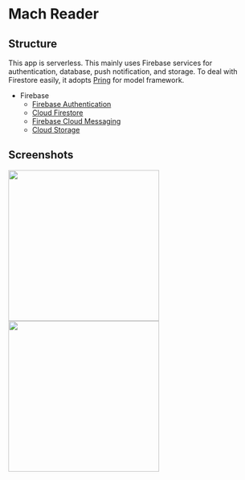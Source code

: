# Mach Reader

## Structure

This app is serverless. This mainly uses Firebase services for authentication, database, push notification, and storage. To deal with Firestore easily, it adopts [Pring](https://github.com/1amageek/Pring) for model framework.

- Firebase
  - [Firebase Authentication](https://firebase.google.com/docs/auth/)
  - [Cloud Firestore](https://firebase.google.com/docs/firestore/)
  - [Firebase Cloud Messaging](https://firebase.google.com/docs/cloud-messaging/)
  - [Cloud Storage](https://firebase.google.com/docs/storage/)

## Screenshots

<img src="https://github.com/mach-team/mach-reader-ios/blob/master/images/home.png" width="300" />

<img src="https://github.com/mach-team/mach-reader-ios/blob/master/images/capture.gif" width="300" />

